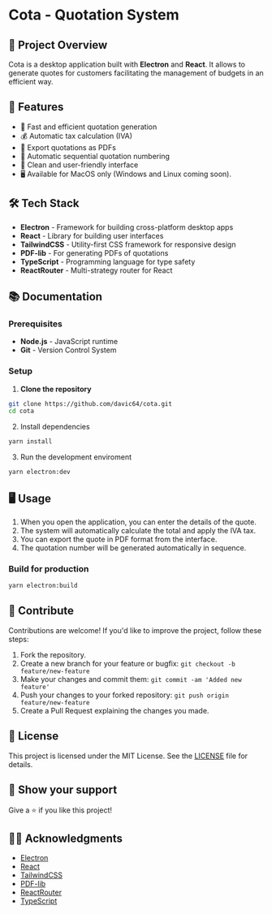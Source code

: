 # Cota - Quotation System

## 🚀 **Project Overview**

Cota is a desktop application built with **Electron** and **React**. It allows to generate quotes for customers facilitating the management of budgets in an efficient way.

## 🌟 **Features**

- 🚀 Fast and efficient quotation generation
- 💰 Automatic tax calculation (IVA)
- 📑 Export quotations as PDFs
- 🔢 Automatic sequential quotation numbering
- 🎨 Clean and user-friendly interface
- 🖥️ Available for MacOS only (Windows and Linux coming soon).

## 🛠️ **Tech Stack**

- **Electron** - Framework for building cross-platform desktop apps
- **React** - Library for building user interfaces
- **TailwindCSS** - Utility-first CSS framework for responsive design
- **PDF-lib** - For generating PDFs of quotations
- **TypeScript** - Programming language for type safety
- **ReactRouter** - Multi-strategy router for React

## 📚 **Documentation**

### Prerequisites

- **Node.js** - JavaScript runtime
- **Git** - Version Control System

### **Setup**

1. **Clone the repository**

```bash
git clone https://github.com/davic64/cota.git
cd cota
```

2. Install dependencies

```bash
yarn install
```

3. Run the development enviroment

```bash
yarn electron:dev
```

## 🖥️ Usage

1. When you open the application, you can enter the details of the quote.
2. The system will automatically calculate the total and apply the IVA tax.
3. You can export the quote in PDF format from the interface.
4. The quotation number will be generated automatically in sequence.

### Build for production

```bash
yarn electron:build
```

## 🤝 Contribute

Contributions are welcome! If you'd like to improve the project, follow these steps:

1. Fork the repository.
2. Create a new branch for your feature or bugfix: `git checkout -b feature/new-feature`
3. Make your changes and commit them: `git commit -am 'Added new feature'`
4. Push your changes to your forked repository: `git push origin feature/new-feature`
5. Create a Pull Request explaining the changes you made.

## 📄 License

This project is licensed under the MIT License. See the [LICENSE](LICENSE) file for details.

## 🌟 Show your support

Give a ⭐️ if you like this project!

## 🙏🏼 Acknowledgments

- [Electron](https://www.electronjs.org/)
- [React](https://react.dev/)
- [TailwindCSS](https://tailwindcss.com/)
- [PDF-lib](https://pdf-lib.js.org/)
- [ReactRouter](https://reactrouter.com/)
- [TypeScript](https://www.typescriptlang.org/)
